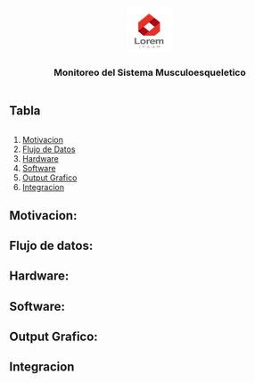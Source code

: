 
<!-- PROJECT LOGO -->
<br />
<p align="center">
  <a href="https://github.com/github_username/repo_name">
    <img src="images/logo.png" alt="Logo" width="80" height="80">
  </a>

  <h3 align="center">Monitoreo del Sistema Musculoesqueletico</h3>
</p>


<!-- TABLE OF CONTENTS -->
  <summary><h2 style="display: inline-block">Tabla</h2></summary>
  <ol>
    <li><a href="#Motivacion">Motivacion</a></li>
    <li><a href="#flujo-de-datos">Flujo de Datos</a></li>
    <li><a href="#hardware">Hardware</a></li>
    <li><a href="#software">Software</a></li>
    <li><a href="#output-grafico">Output Grafico</a></li>
    <li><a href="#integracion">Integracion</a></li>
  </ol>

## Motivacion:

## Flujo de datos: 

## Hardware: 

## Software:

## Output Grafico:

## Integracion
